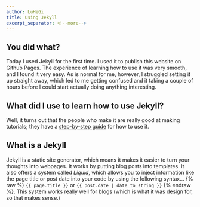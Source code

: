 ```yaml
---
author: LuHeGi
title: Using Jekyll
excerpt_separator: <!--more-->
---
```


## You did what?

Today I used Jekyll for the first time. I used it to publish this website on Github Pages. The experience of learning how to use it was very smooth, and I found it very easy. <!--more-->As is normal for me, however, I struggled setting it up straight away, which led to me getting confused and it taking a couple of hours before I could start actually doing anything interesting.

## What did I use to learn how to use Jekyll?

Well, it turns out that the people who make it are really good at making tutorials; they have a [step-by-step guide](https://jekyllrb.com/docs/step-by-step/01-setup/) for how to use it.

## What is a Jekyll

Jekyll is a static site generator, which means it makes it easier to turn your thoughts into webpages. It works by putting blog posts into templates. It also offers a system called _Liquid_, which allows you to inject information like the page title or post date into your code by using the following syntax... {% raw %} `{{ page.title }}` or `{{ post.date | date_to_string }}` {% endraw %}. This system works really well for blogs (which is what it was design for, so that makes sense.)
